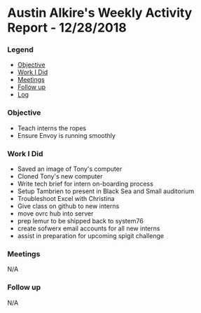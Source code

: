 # Austin Alkire's Weekly Activity Report - 12/28/2018
### Legend
 - [Objective](#objective)
 - [Work I Did](#work-i-did)
 - [Meetings](#meetings)
 - [Follow up](#follow-up)
 - [Log](#log)

### Objective
- Teach interns the ropes
- Ensure Envoy is running smoothly

### Work I Did
- Saved an image of Tony's computer
- Cloned Tony's new computer
- Write tech brief for intern on-boarding process
- Setup Tambrien to present in Black Sea and Small auditorium
- Troubleshoot Excel with Christina
- Give class  on github to new interns
- move ovrc hub into server
- prep lemur to be shipped back to system76
- create sofwerx email accounts for all new interns
- assist in preparation for upcoming spigit challenge
### Meetings
N/A
### Follow up
N/A
